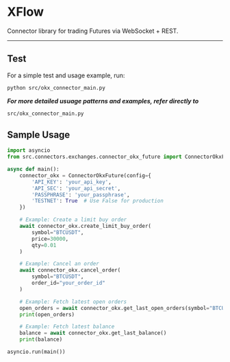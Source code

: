 # XFlow

Connector library for trading Futures via WebSocket + REST.

---

## Test
For a simple test and usage example, run:

```bash
python src/okx_connector_main.py
```

***For more detailed usuage patterns and examples, refer directly to***
```bash
src/okx_connector_main.py
```

## Sample Usage
```python
import asyncio
from src.connectors.exchanges.connector_okx_future import ConnectorOkxFuture

async def main():
    connector_okx = ConnectorOkxFuture(config={
        'API_KEY': 'your_api_key',
        'API_SEC': 'your_api_secret',
        'PASSPHRASE': 'your_passphrase',
        'TESTNET': True  # Use False for production
    })

    # Example: Create a limit buy order
    await connector_okx.create_limit_buy_order(
        symbol="BTCUSDT",
        price=30000,
        qty=0.01
    )

    # Example: Cancel an order
    await connector_okx.cancel_order(
        symbol="BTCUSDT",
        order_id="your_order_id"
    )

    # Example: Fetch latest open orders
    open_orders = await connector_okx.get_last_open_orders(symbol="BTCUSDT")
    print(open_orders)

    # Example: Fetch latest balance
    balance = await connector_okx.get_last_balance()
    print(balance)

asyncio.run(main())
```
